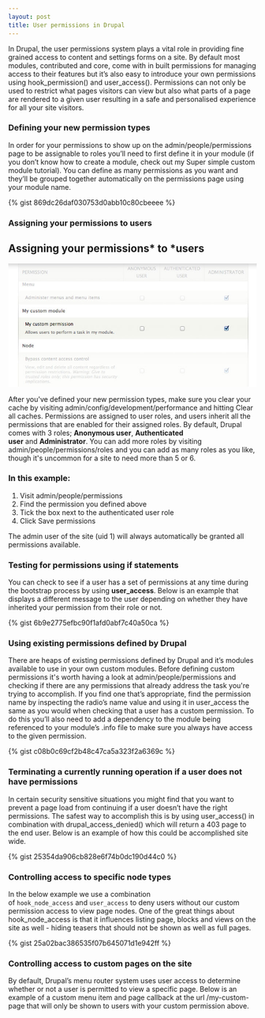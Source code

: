 ```yaml
---
layout: post
title: User permissions in Drupal
---
```


In Drupal, the user permissions system plays a vital role in providing fine grained access to content and settings forms on a site. By default most modules, contributed and core, come with in built permissions for managing access to their features but it’s also easy to introduce your own permissions using hook_permission() and user_access(). Permissions can not only be used to restrict what pages visitors can view but also what parts of a page are rendered to a given user resulting in a safe and personalised experience for all your site visitors.

### Defining your new permission types

In order for your permissions to show up on the admin/people/permissions page to be assignable to roles you’ll need to first define it in your module (if you don’t know how to create a module, check out my Super simple custom module tutorial). You can define as many permissions as you want and they’ll be grouped together automatically on the permissions page using your module name.

{% gist 869dc26daf030753d0abb10c80cbeeee %}

### Assigning your permissions to users

Assigning your permissions* to *users
-------------------------------------

![Screenshot of permissions screen](/images/permissions-drupal.jpg)

After you've defined your new permission types, make sure you clear your cache by visiting admin/config/development/performance and hitting Clear all caches. Permissions are assigned to user roles, and users inherit all the permissions that are enabled for their assigned roles. By default, Drupal comes with 3 roles; **Anonymous user**, **Authenticated user** and **Administrator**. You can add more roles by visiting admin/people/permissions/roles and you can add as many roles as you like, though it's uncommon for a site to need more than 5 or 6.

### In this example:

1. Visit admin/people/permissions
1. Find the permission you defined above
1. Tick the box next to the authenticated user role
1. Click Save permissions

The admin user of the site (uid 1) will always automatically be granted all permissions available.

### Testing for permissions using if statements

You can check to see if a user has a set of permissions at any time during the bootstrap process by using **user_access**. Below is an example that displays a different message to the user depending on whether they have inherited your permission from their role or not.

{% gist 6b9e2775efbc90f1afd0abf7c40a50ca %}

### Using existing permissions defined by Drupal

There are heaps of existing permissions defined by Drupal and it’s modules available to use in your own custom modules. Before defining custom permissions it's worth having a look at admin/people/permissions and checking if there are any permissions that already address the task you're trying to accomplish. If you find one that’s appropriate, find the permission name by inspecting the radio’s name value and using it in user_access the same as you would when checking that a user has a custom permission. To do this you’ll also need to add a dependency to the module being referenced to your module’s .info file to make sure you always have access to the given permission.

{% gist c08b0c69cf2b48c47ca5a323f2a6369c %}

### Terminating a currently running operation if a user does not have permissions

In certain security sensitive situations you might find that you want to prevent a page load from continuing if a user doesn’t have the right permissions. The safest way to accomplish this is by using user_access() in combination with drupal_access_denied() which will return a 403 page to the end user. Below is an example of how this could be accomplished site wide.

{% gist 25354da906cb828e6f74b0dc190d44c0 %}

### Controlling access to specific node types

In the below example we use a combination of `hook_node_access` and `user_access` to deny users without our custom permission access to view page nodes. One of the great things about hook_node_access is that it influences listing page, blocks and views on the site as well - hiding teasers that should not be shown as well as full pages.

{% gist 25a02bac386535f07b645071d1e942ff %}

### Controlling access to custom pages on the site

By default, Drupal’s menu router system uses user access to determine whether or not a user is permitted to view a specific page. Below is an example of a custom menu item and page callback at the url /my-custom-page that will only be shown to users with your custom permission above.

